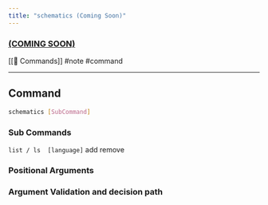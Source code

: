 ```yaml
---
title: "schematics (Coming Soon)"
---
```


### [(COMING SOON)](../roadmap.mdx)

[[📜 Commands]]
#note #command

---

## Command

```bash
schematics [SubCommand]
```

### Sub Commands

`list / ls  [language]`
add
remove

### Positional Arguments

### Argument Validation and decision path
